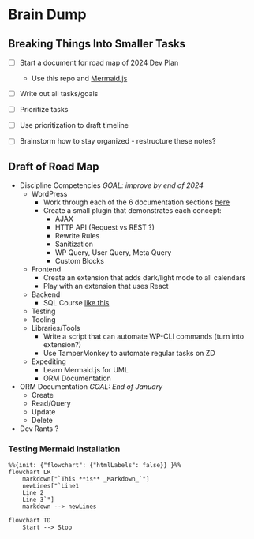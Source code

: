 # Brain Dump

## Breaking Things Into Smaller Tasks
- [ ] Start a document for road map of 2024 Dev Plan 
  - Use this repo and [Mermaid.js](https://mermaid.js.org/)
- [ ] Write out all tasks/goals
- [ ] Prioritize tasks
- [ ] Use prioritization to draft timeline
- [ ] Brainstorm how to stay organized - restructure these notes? 


## Draft of Road Map

- Discipline Competencies _GOAL: improve by end of 2024_
  - WordPress
    - Work through each of the 6 documentation sections [here](https://developer.wordpress.org/)
    - Create a small plugin that demonstrates each concept:
      - AJAX
      - HTTP API (Request vs REST ?)
      - Rewrite Rules
      - Sanitization
      - WP Query, User Query, Meta Query
      - Custom Blocks
  - Frontend
    - Create an extension that adds dark/light mode to all calendars
    - Play with an extension that uses React
  - Backend
    - SQL Course [like this](https://mystery.knightlab.com/)
  - Testing
  - Tooling
  - Libraries/Tools
    - Write a script that can automate WP-CLI commands (turn into extension?)
    - Use TamperMonkey to automate regular tasks on ZD 
  - Expediting
    - Learn Mermaid.js for UML
    - ORM Documentation 
- ORM Documentation _GOAL: End of January_
  - Create
  - Read/Query
  - Update
  - Delete 
- Dev Rants ? 


### Testing Mermaid Installation

```mermaid
%%{init: {"flowchart": {"htmlLabels": false}} }%%
flowchart LR
    markdown["`This **is** _Markdown_`"]
    newLines["`Line1
    Line 2
    Line 3`"]
    markdown --> newLines
```
```mermaid
flowchart TD
    Start --> Stop
```